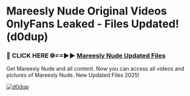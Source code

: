 # Mareesly Nude Original Videos 0nlyFans Leaked - Files Updated! (d0dup)

<h3>🔴 CLICK HERE 🌐==►► <a href="https://tinyurl.com/4mcuefdz" rel="nofollow">Mareesly Nude Updated Files</a></h3>

Get Mareesly Nude and all content. Now you can access all videos and pictures of Mareesly Nude. New Updated Files 2025!

[![d0dup](https://i.imgur.com/StAQSOY.gif)](https://tinyurl.com/4mcuefdz)
